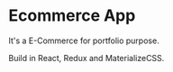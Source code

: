 # Ecommerce App
It's a E-Commerce for portfolio purpose.

Build in React, Redux and MaterializeCSS.
